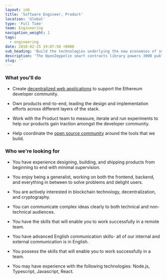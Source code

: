 ```yaml
---
layout: job
title: 'Software Engineer, Product'
location: 'Global'
type: 'Full Time'
team: Engineering
navigation_weight: 1
tags:
  - engineering
date: 2018-02-25 19:07:50 +0000
sub_heading: 'Build the technologies underlying the new economies of smart contracts.'
description: 'The OpenZeppelin smart contracts library powers 3000 public projects and has over 6500 Github stars, while the ZeppelinOS development toolset is leading the way in upgradeability and secure code reuse.'
slug: ''
---
```


<div class="requirements">
  <h3 class="job-description-title">What you'll do</h3>
  <ul>
    <li>
      <p>
        Create <a href="https://ethernaut.openzeppelin.com/">decentralized web applications</a> to support the Ethereum developer community.</p>
    </li>
    <li>
      <p>Own products end-to-end, leading the design and implementation efforts across different layers of the stack.</p>
    </li>
    <li>
      <p>Work with the Product team to measure, iterate and run experiments to help our products gain traction amongst the developer community.</p>
    </li>
    <li>
      <p>Help coordinate the <a href="https://forum.openzeppelin.com/">open source community</a> around the tools that we build.</p>
    </li>
  </ul>
</div>
<div class="requirements">
  <h3 class="job-description-title">Who we're looking for</h3>
  <ul>
    <li>
      <p>You have experience designing, building, and shipping products from beginning to end with minimal supervision.</p>
    </li>
    <li>
      <p>You enjoy being a generalist, working on both the frontend, backend, and everything in between to solve problems and delight users.</p>
    </li>
    <li>
      <p>You are actively interested in blockchain technology, decentralization, and cryptography.</p>
    </li>
    <li>
      <p>You can communicate complex ideas clearly to both technical and non-technical audiences.</p>
    </li>
    <li>
      <p>You have the skills that will enable you to work successfully in a remote team.</p>
    </li>
    <li>
      <p>You have advanced English communication skills- all of our internal and external communication is in English.</p>
    </li>
    <li>
      <p>You possess the skills that will enable you to work successfully in a team.</p>
    </li>
    <li>
      <p>You may have experience with the following technologies: Node.js, Typescript, Javascript, React.</p>
    </li>
  </ul>
</div>
